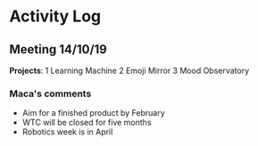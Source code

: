 # Activity Log

## Meeting 14/10/19

**Projects**: 
1 Learning Machine 
2 Emoji Mirror
3 Mood Observatory

### Maca's comments
* Aim for a finished product by February
* WTC will be closed for five months
* Robotics week is in April

